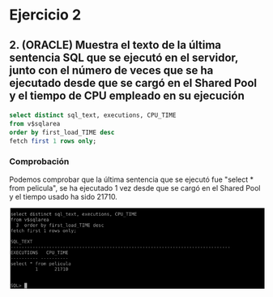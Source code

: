 # Ejercicio 2

## 2. (ORACLE) Muestra el texto de la última sentencia SQL que se ejecutó en el servidor, junto con el número de veces que se ha ejecutado desde que se cargó en el Shared Pool y el tiempo de CPU empleado en su ejecución

```sql
select distinct sql_text, executions, CPU_TIME
from v$sqlarea
order by first_load_TIME desc
fetch first 1 rows only;
```

### Comprobación

Podemos comprobar que la última sentencia que se ejecutó fue "select * from pelicula", se ha ejecutado 1 vez desde que se cargó en el Shared Pool y el tiempo usado ha sido 21710.

![prueba](/img/capturas-arantxa/88.png)